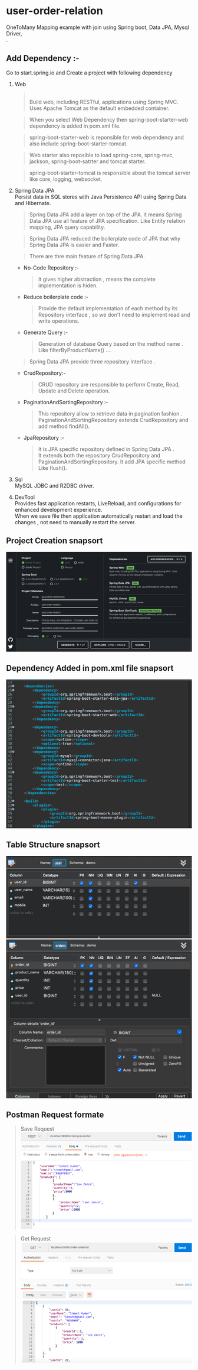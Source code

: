 # user-order-relation
OneToMany Mapping example with join using Spring boot, Data JPA, Mysql Driver,</br>.


Add Dependency :-
---
Go to start.spring.io and Create a project with following dependency
1. Web 
   ><br/>  Build web, including RESTful, applications using Spring MVC. Uses Apache Tomcat as the default embedded container. </br>
   
   > When you select Web Dependency then spring-boot-starter-web dependency is added in pom.xml file.</br>
   
   > spring-boot-starter-web is reponsible for web dependency and also include spring-boot-starter-tomcat. <br>
   
   > Web starter also reposible to load spring-core, spring-mvc, jackson, spring-boot-satrter and tomcat starter.</br>
   
   > spring-boot-starter-tomcat is responsible about the tomcat server like core, logging, websocket.</br>
      
2. Spring Data JPA
  <br/> Persist data in SQL stores with Java Persistence API using Spring Data and Hibernate.</br>
   > Spring Data JPA add a layer on top of the JPA. it means Spring Data JPA use all feature of JPA specification. Like Entity relation mapping,
     JPA query capability.</br>
     
   > Spring Data JPA reduced the boilerplate code of JPA that why Spring Data JPA is easier and Faster.</br>
   
   >  There are thre main feature of Spring Data JPA. </br>
   
     * No-Code Repository :- </br>
       > It gives higher abstraction , means the complete implementation is hiden.</br>
     * Reduce boilerplate code :- </br>
       > Provide the default implementation of each method by its Repository interface , so we don't need to implement read and write operations.</br>
     * Generate Query :- </br>
       > Generation of database Query based on the method name . Like filterByProductName() ....</br>
   > Spring Data JPA provide three repository Interface .</br>
   
      * CrudRepository:- </br>
         > CRUD repository are responsible to perform Create, Read, Update and Delete operation.</br>
      * PaginationAndSortingRepository :- </br>
         > This repository allow to retrieve data in pagination fashion .</br>
         > PaginationAndSortingRepository extends CrudRepository and add method findAll().</br>
      * JpaRepository :- 
         > It is JPA specific repository defined in Spring Data JPA .</br>
         > It extends both the repository CrudRepository and PaginationAndSortingRepository.
         > It add JPA specific method Like flush().</br>
3. Sql 
  <br> MySQL JDBC and R2DBC driver.
  
4. DevTool
 </br>Provides fast application restarts, LiveReload, and configurations for enhanced development experience.
 </br> When we save file then application automatically restart and load the changes , not need to manually restart the server.
 
Project Creation snapsort
---
![](image/project%20setup.png)

Dependency Added in pom.xml file snapsort
---
![](image/pomfile.png)

Table Structure snapsort
---
![](image/UserTable.png)
![](image/orderTable.png)

Postman Request formate
---
> Save Request
![](image/saveRequest.png)

> Get Request
![](image/getList.png)

